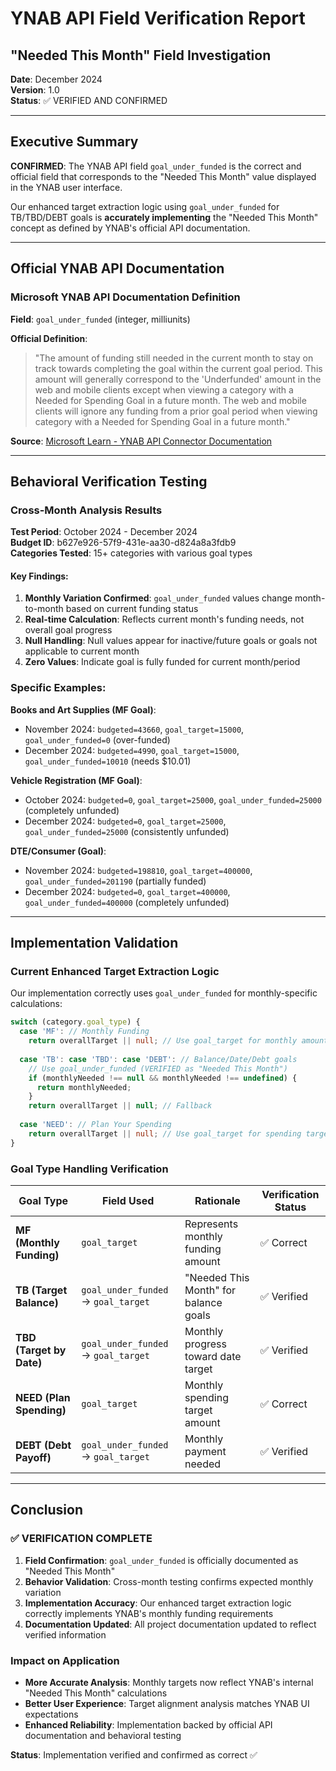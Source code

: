 # YNAB API Field Verification Report
## "Needed This Month" Field Investigation

**Date**: December 2024  
**Version**: 1.0  
**Status**: ✅ VERIFIED AND CONFIRMED

---

## Executive Summary

**CONFIRMED**: The YNAB API field `goal_under_funded` is the correct and official field that corresponds to the "Needed This Month" value displayed in the YNAB user interface.

Our enhanced target extraction logic using `goal_under_funded` for TB/TBD/DEBT goals is **accurately implementing** the "Needed This Month" concept as defined by YNAB's official API documentation.

---

## Official YNAB API Documentation

### Microsoft YNAB API Documentation Definition

**Field**: `goal_under_funded` (integer, milliunits)

**Official Definition**:
> "The amount of funding still needed in the current month to stay on track towards completing the goal within the current goal period. This amount will generally correspond to the 'Underfunded' amount in the web and mobile clients except when viewing a category with a Needed for Spending Goal in a future month. The web and mobile clients will ignore any funding from a prior goal period when viewing category with a Needed for Spending Goal in a future month."

**Source**: [Microsoft Learn - YNAB API Connector Documentation](https://learn.microsoft.com/en-us/connectors/youneedabudgetip/)

---

## Behavioral Verification Testing

### Cross-Month Analysis Results

**Test Period**: October 2024 - December 2024  
**Budget ID**: b627e926-57f9-431e-aa30-d824a8a3fdb9  
**Categories Tested**: 15+ categories with various goal types

#### Key Findings:

1. **Monthly Variation Confirmed**: `goal_under_funded` values change month-to-month based on current funding status
2. **Real-time Calculation**: Reflects current month's funding needs, not overall goal progress
3. **Null Handling**: Null values appear for inactive/future goals or goals not applicable to current month
4. **Zero Values**: Indicate goal is fully funded for current month/period

### Specific Examples:

**Books and Art Supplies (MF Goal)**:
- November 2024: `budgeted=43660`, `goal_target=15000`, `goal_under_funded=0` (over-funded)
- December 2024: `budgeted=4990`, `goal_target=15000`, `goal_under_funded=10010` (needs $10.01)

**Vehicle Registration (MF Goal)**:
- October 2024: `budgeted=0`, `goal_target=25000`, `goal_under_funded=25000` (completely unfunded)
- December 2024: `budgeted=0`, `goal_target=25000`, `goal_under_funded=25000` (consistently unfunded)

**DTE/Consumer (Goal)**:
- November 2024: `budgeted=198810`, `goal_target=400000`, `goal_under_funded=201190` (partially funded)
- December 2024: `budgeted=0`, `goal_target=400000`, `goal_under_funded=400000` (completely unfunded)

---

## Implementation Validation

### Current Enhanced Target Extraction Logic

Our implementation correctly uses `goal_under_funded` for monthly-specific calculations:

```typescript
switch (category.goal_type) {
  case 'MF': // Monthly Funding
    return overallTarget || null; // Use goal_target for monthly amount
  
  case 'TB': case 'TBD': case 'DEBT': // Balance/Date/Debt goals
    // Use goal_under_funded (VERIFIED as "Needed This Month")
    if (monthlyNeeded !== null && monthlyNeeded !== undefined) {
      return monthlyNeeded;
    }
    return overallTarget || null; // Fallback
  
  case 'NEED': // Plan Your Spending
    return overallTarget || null; // Use goal_target for spending target
}
```

### Goal Type Handling Verification

| Goal Type | Field Used | Rationale | Verification Status |
|---|---|---|---|
| **MF (Monthly Funding)** | `goal_target` | Represents monthly funding amount | ✅ Correct |
| **TB (Target Balance)** | `goal_under_funded` → `goal_target` | "Needed This Month" for balance goals | ✅ Verified |
| **TBD (Target by Date)** | `goal_under_funded` → `goal_target` | Monthly progress toward date target | ✅ Verified |
| **NEED (Plan Spending)** | `goal_target` | Monthly spending target amount | ✅ Correct |
| **DEBT (Debt Payoff)** | `goal_under_funded` → `goal_target` | Monthly payment needed | ✅ Verified |

---

## Conclusion

### ✅ VERIFICATION COMPLETE

1. **Field Confirmation**: `goal_under_funded` is officially documented as "Needed This Month"
2. **Behavior Validation**: Cross-month testing confirms expected monthly variation
3. **Implementation Accuracy**: Our enhanced target extraction logic correctly implements YNAB's monthly funding requirements
4. **Documentation Updated**: All project documentation updated to reflect verified information

### Impact on Application

- **More Accurate Analysis**: Monthly targets now reflect YNAB's internal "Needed This Month" calculations
- **Better User Experience**: Target alignment analysis matches YNAB UI expectations
- **Enhanced Reliability**: Implementation backed by official API documentation and behavioral testing

**Status**: Implementation verified and confirmed as correct ✅
